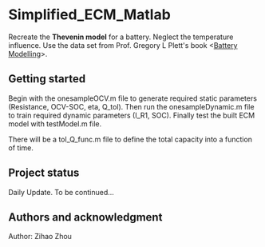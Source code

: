 # Simplified_ECM_Matlab

Recreate the **Thevenin model** for a battery. Neglect the temperature influence. 
Use the data set from Prof. Gregory L Plett's book <[Battery Modelling](http://mocha-java.uccs.edu/BMS1/index.html)>.


## Getting started

Begin with the onesampleOCV.m file to generate required static parameters (Resistance, OCV-SOC, eta, Q_tol).
Then run the onesampleDynamic.m file to train required dynamic parameters (I_R1, SOC).
Finally test the built ECM model with testModel.m file.

There will be a tol_Q_func.m file to define the total capacity into a function of time. 

## Project status
Daily Update. To be continued...

## Authors and acknowledgment
Author: Zihao Zhou




